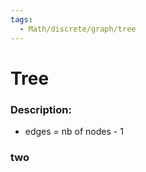 ```yaml
---
tags:
  - Math/discrete/graph/tree
---
```

# Tree
### Description:
- edges = nb of nodes - 1
### two
